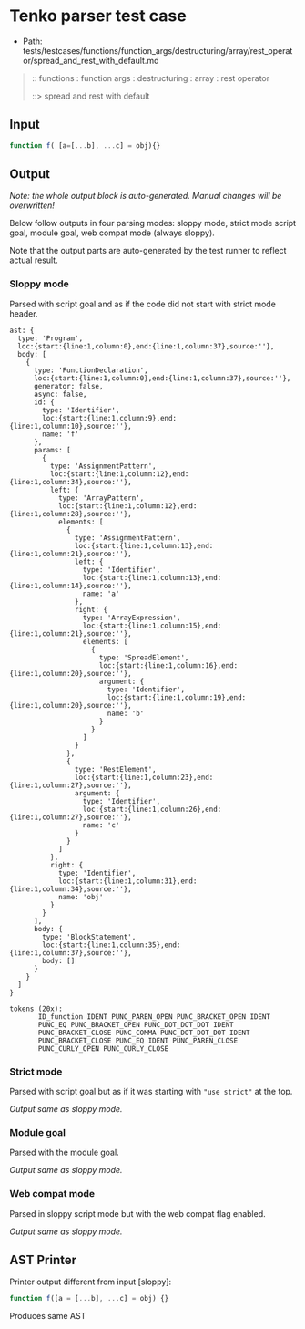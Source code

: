 # Tenko parser test case

- Path: tests/testcases/functions/function_args/destructuring/array/rest_operator/spread_and_rest_with_default.md

> :: functions : function args : destructuring : array : rest operator
>
> ::> spread and rest with default

## Input

`````js
function f( [a=[...b], ...c] = obj){}
`````

## Output

_Note: the whole output block is auto-generated. Manual changes will be overwritten!_

Below follow outputs in four parsing modes: sloppy mode, strict mode script goal, module goal, web compat mode (always sloppy).

Note that the output parts are auto-generated by the test runner to reflect actual result.

### Sloppy mode

Parsed with script goal and as if the code did not start with strict mode header.

`````
ast: {
  type: 'Program',
  loc:{start:{line:1,column:0},end:{line:1,column:37},source:''},
  body: [
    {
      type: 'FunctionDeclaration',
      loc:{start:{line:1,column:0},end:{line:1,column:37},source:''},
      generator: false,
      async: false,
      id: {
        type: 'Identifier',
        loc:{start:{line:1,column:9},end:{line:1,column:10},source:''},
        name: 'f'
      },
      params: [
        {
          type: 'AssignmentPattern',
          loc:{start:{line:1,column:12},end:{line:1,column:34},source:''},
          left: {
            type: 'ArrayPattern',
            loc:{start:{line:1,column:12},end:{line:1,column:28},source:''},
            elements: [
              {
                type: 'AssignmentPattern',
                loc:{start:{line:1,column:13},end:{line:1,column:21},source:''},
                left: {
                  type: 'Identifier',
                  loc:{start:{line:1,column:13},end:{line:1,column:14},source:''},
                  name: 'a'
                },
                right: {
                  type: 'ArrayExpression',
                  loc:{start:{line:1,column:15},end:{line:1,column:21},source:''},
                  elements: [
                    {
                      type: 'SpreadElement',
                      loc:{start:{line:1,column:16},end:{line:1,column:20},source:''},
                      argument: {
                        type: 'Identifier',
                        loc:{start:{line:1,column:19},end:{line:1,column:20},source:''},
                        name: 'b'
                      }
                    }
                  ]
                }
              },
              {
                type: 'RestElement',
                loc:{start:{line:1,column:23},end:{line:1,column:27},source:''},
                argument: {
                  type: 'Identifier',
                  loc:{start:{line:1,column:26},end:{line:1,column:27},source:''},
                  name: 'c'
                }
              }
            ]
          },
          right: {
            type: 'Identifier',
            loc:{start:{line:1,column:31},end:{line:1,column:34},source:''},
            name: 'obj'
          }
        }
      ],
      body: {
        type: 'BlockStatement',
        loc:{start:{line:1,column:35},end:{line:1,column:37},source:''},
        body: []
      }
    }
  ]
}

tokens (20x):
       ID_function IDENT PUNC_PAREN_OPEN PUNC_BRACKET_OPEN IDENT
       PUNC_EQ PUNC_BRACKET_OPEN PUNC_DOT_DOT_DOT IDENT
       PUNC_BRACKET_CLOSE PUNC_COMMA PUNC_DOT_DOT_DOT IDENT
       PUNC_BRACKET_CLOSE PUNC_EQ IDENT PUNC_PAREN_CLOSE
       PUNC_CURLY_OPEN PUNC_CURLY_CLOSE
`````

### Strict mode

Parsed with script goal but as if it was starting with `"use strict"` at the top.

_Output same as sloppy mode._

### Module goal

Parsed with the module goal.

_Output same as sloppy mode._

### Web compat mode

Parsed in sloppy script mode but with the web compat flag enabled.

_Output same as sloppy mode._

## AST Printer

Printer output different from input [sloppy]:

````js
function f([a = [...b], ...c] = obj) {}
````

Produces same AST
